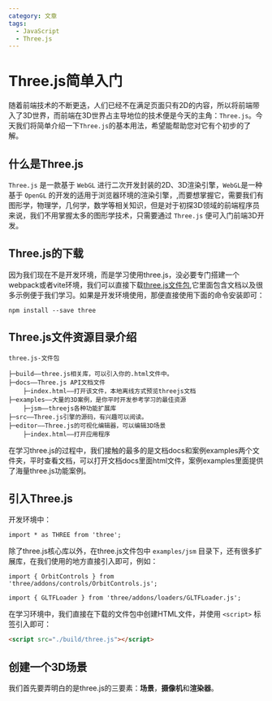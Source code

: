 ```yaml
---
category: 文章
tags:
  - JavaScript
  - Three.js
---
```

<script setup>import Read from "@components/Read.vue";</script>

<read/>

# Three.js简单入门

随着前端技术的不断更迭，人们已经不在满足页面只有2D的内容，所以将前端带入了3D世界，而前端在3D世界占主导地位的技术便是今天的主角：`Three.js`。今天我们将简单介绍一下`Three.js`的基本用法，希望能帮助您对它有个初步的了解。

## 什么是Three.js
`Three.js` 是一款基于 `WebGL` 进行二次开发封装的2D、3D渲染引擎，`WebGL`是一种基于 `OpenGL` 的开发的适用于浏览器环境的渲染引擎，,而要想掌握它，需要我们有图形学，物理学，几何学，数学等相关知识，但是对于初探3D领域的前端程序员来说，我们不用掌握太多的图形学技术，只需要通过 `Three.js` 便可入门前端3D开发。

## Three.js的下载
因为我们现在不是开发环境，而是学习使用three.js，没必要专门搭建一个webpack或者vite环境，我们可以直接下载[three.js文件包](https://link.juejin.cn/?target=https%3A%2F%2Fgithub.com%2Fmrdoob%2Fthree.js%2Freleases),它里面包含文档以及很多示例便于我们学习。如果是开发环境使用，那便直接使用下面的命令安装即可：
```shell
npm install --save three
```
## Three.js文件资源目录介绍

```text
three.js-文件包

├─build——three.js相关库，可以引入你的.html文件中。
├─docs——Three.js API文档文件
    ├─index.html——打开该文件，本地离线方式预览threejs文档
├─examples——大量的3D案例，是你平时开发参考学习的最佳资源
    ├─jsm——threejs各种功能扩展库
├─src——Three.js引擎的源码，有兴趣可以阅读。
├─editor——Three.js的可视化编辑器，可以编辑3D场景
    ├─index.html——打开应用程序  

```
在学习three.js的过程中，我们接触的最多的是文档docs和案例examples两个文件夹，平时查看文档，可以打开文档docs里面html文件，案例examples里面提供了海量three.js功能案例。

## 引入Three.js

开发环境中：
```shell
import * as THREE from 'three';
```
除了three.js核心库以外，在three.js文件包中 `examples/jsm` 目录下，还有很多扩展库，在我们使用的地方直接引入即可，例如：

```shell
import { OrbitControls } from 'three/addons/controls/OrbitControls.js';

import { GLTFLoader } from 'three/addons/loaders/GLTFLoader.js';
```
在学习环境中，我们直接在下载的文件包中创建HTML文件，并使用 `<script>` 标签引入即可：
```html
<script src="./build/three.js"></script>
```

## 创建一个3D场景

我们首先要弄明白的是three.js的三要素：**场景**，**摄像机**和**渲染器**。

